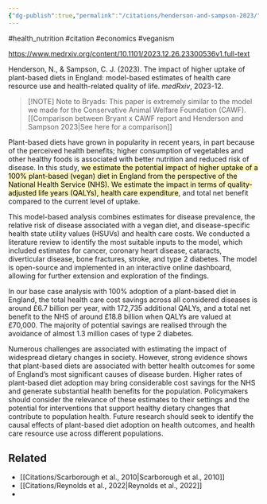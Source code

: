 ```yaml
---
{"dg-publish":true,"permalink":"/citations/henderson-and-sampson-2023/","tags":["#health_nutrition","#citation","#economics","#veganism"],"created":"2025-10-23T17:42:46.942+01:00","updated":"2025-10-23T18:06:08.964+01:00"}
---
```


#health_nutrition  #citation #economics #veganism 

https://www.medrxiv.org/content/10.1101/2023.12.26.23300536v1.full-text

Henderson, N., & Sampson, C. J. (2023). The impact of higher uptake of plant-based diets in England: model-based estimates of health care resource use and health-related quality of life. _medRxiv_, 2023-12.

> [!NOTE] Note to Bryads:
> This paper is extremely similar to the model we made for the Conservative Animal Welfare Foundation (CAWF). [[Comparison between Bryant x CAWF report and Henderson and Sampson 2023\|See here for a comparison]]

Plant-based diets have grown in popularity in recent years, in part because of the perceived health benefits; higher consumption of vegetables and other healthy foods is associated with better nutrition and reduced risk of disease. In this study, <mark style="background: #FFF3A3A6;">we estimate the potential impact of higher uptake of a 100% plant-based (vegan) diet in England from the perspective of the National Health Service (NHS). We estimate the impact in terms of quality-adjusted life years (QALYs), health care expenditure</mark>, and total net benefit compared to the current level of uptake.

This model-based analysis combines estimates for disease prevalence, the relative risk of disease associated with a vegan diet, and disease-specific health state utility values (HSUVs) and health care costs. We conducted a literature review to identify the most suitable inputs to the model, which included estimates for cancer, coronary heart disease, cataracts, diverticular disease, bone fractures, stroke, and type 2 diabetes. The model is open-source and implemented in an interactive online dashboard, allowing for further extension and exploration of the findings.

In our base case analysis with 100% adoption of a plant-based diet in England, the total health care cost savings across all considered diseases is around £6.7 billion per year, with 172,735 additional QALYs, and a total net benefit to the NHS of around £18.8 billion when QALYs are valued at £70,000. The majority of potential savings are realised through the avoidance of almost 1.3 million cases of type 2 diabetes.

Numerous challenges are associated with estimating the impact of widespread dietary changes in society. However, strong evidence shows that plant-based diets are associated with better health outcomes for some of England’s most significant causes of disease burden. Higher rates of plant-based diet adoption may bring considerable cost savings for the NHS and generate substantial health benefits for the population. Policymakers should consider the relevance of these estimates to their settings and the potential for interventions that support healthy dietary changes that contribute to population health. Future research should seek to identify the causal effects of plant-based diet adoption on health outcomes, and health care resource use across different populations.

## Related
- [[Citations/Scarborough et al., 2010\|Scarborough et al., 2010]]
- [[Citations/Reynolds et al., 2022\|Reynolds et al., 2022]]
- 